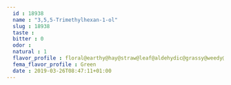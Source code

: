 ```yaml
---
  id : 18938
  name : "3,5,5-Trimethylhexan-1-ol"
  slug : 18938
  taste : 
  bitter : 0
  odor : 
  natural : 1
  flavor_profile : floral@earthy@hay@straw@leaf@aldehydic@grassy@weedy@green
  fema_flavor_profile : Green
  date : 2019-03-26T08:47:11+01:00
---
```



